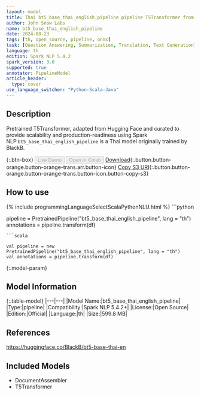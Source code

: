 ```yaml
---
layout: model
title: Thai bt5_base_thai_english_pipeline pipeline T5Transformer from BlackB
author: John Snow Labs
name: bt5_base_thai_english_pipeline
date: 2024-08-23
tags: [th, open_source, pipeline, onnx]
task: [Question Answering, Summarization, Translation, Text Generation]
language: th
edition: Spark NLP 5.4.2
spark_version: 3.0
supported: true
annotator: PipelineModel
article_header:
  type: cover
use_language_switcher: "Python-Scala-Java"
---
```


## Description

Pretrained T5Transformer, adapted from Hugging Face and curated to provide scalability and production-readiness using Spark NLP.`bt5_base_thai_english_pipeline` is a Thai model originally trained by BlackB.

{:.btn-box}
<button class="button button-orange" disabled>Live Demo</button>
<button class="button button-orange" disabled>Open in Colab</button>
[Download](https://s3.amazonaws.com/auxdata.johnsnowlabs.com/public/models/bt5_base_thai_english_pipeline_th_5.4.2_3.0_1724392548049.zip){:.button.button-orange.button-orange-trans.arr.button-icon}
[Copy S3 URI](s3://auxdata.johnsnowlabs.com/public/models/bt5_base_thai_english_pipeline_th_5.4.2_3.0_1724392548049.zip){:.button.button-orange.button-orange-trans.button-icon.button-copy-s3}

## How to use



<div class="tabs-box" markdown="1">
{% include programmingLanguageSelectScalaPythonNLU.html %}
```python

pipeline = PretrainedPipeline("bt5_base_thai_english_pipeline", lang = "th")
annotations =  pipeline.transform(df)   

```
```scala

val pipeline = new PretrainedPipeline("bt5_base_thai_english_pipeline", lang = "th")
val annotations = pipeline.transform(df)

```
</div>

{:.model-param}
## Model Information

{:.table-model}
|---|---|
|Model Name:|bt5_base_thai_english_pipeline|
|Type:|pipeline|
|Compatibility:|Spark NLP 5.4.2+|
|License:|Open Source|
|Edition:|Official|
|Language:|th|
|Size:|599.8 MB|

## References

https://huggingface.co/BlackB/bt5-base-thai-en

## Included Models

- DocumentAssembler
- T5Transformer
